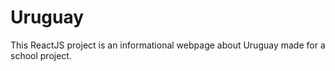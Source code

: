 # Uruguay

This ReactJS project is an informational webpage about Uruguay made for a school project.
